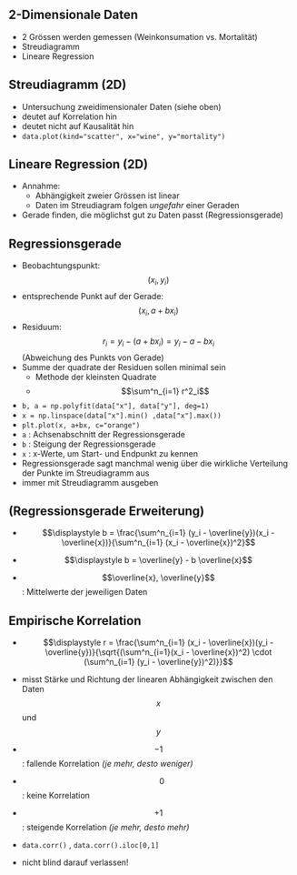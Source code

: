 ## 2-Dimensionale Daten

- 2 Grössen werden gemessen (Weinkonsumation vs. Mortalität)
- Streudiagramm
- Lineare Regression



## Streudiagramm (2D)

- Untersuchung zweidimensionaler Daten (siehe oben)
- deutet auf Korrelation hin
- deutet nicht auf Kausalität hin
- `data.plot(kind="scatter", x="wine", y="mortality")`



## Lineare Regression (2D)

- Annahme: 
  - Abhängigkeit zweier Grössen ist linear
  - Daten im Streudiagram folgen *ungefahr* einer Geraden
- Gerade finden, die möglichst gut zu Daten passt (Regressionsgerade)



## Regressionsgerade

- Beobachtungspunkt: $$(x_i,y_i)$$
- entsprechende Punkt auf der Gerade: $$(x_i, a + bx_i)$$
- Residuum: $$r_i = y_i − (a+bx_i) = y_i − a − bx_i$$
  (Abweichung des Punkts von Gerade)
- Summe der quadrate der Residuen sollen minimal sein
  - Methode der kleinsten Quadrate
  - $$\sum^n_{i=1} r^2_i$$
- `b, a = np.polyfit(data["x"], data["y"], deg=1)`
- `x = np.linspace(data["x"].min() ,data["x"].max())`
- `plt.plot(x, a+bx, c="orange")`
- `a` : Achsenabschnitt der Regressionsgerade
- `b` : Steigung der Regressionsgerade
- `x` : x-Werte, um Start- und Endpunkt zu kennen
- Regressionsgerade sagt manchmal wenig über die wirkliche Verteilung der Punkte im Streudiagramm aus
- immer mit Streudiagramm ausgeben



## (Regressionsgerade Erweiterung)

- $$\displaystyle b = \frac{\sum^n_{i=1} (y_i - \overline{y})(x_i - \overline{x})}{\sum^n_{i=1} (x_i - \overline{x})^2}$$

- $$\displaystyle b = \overline{y} - b \overline{x}$$

- $$\overline{x}, \overline{y}$$ : Mittelwerte der jeweiligen Daten

  

## Empirische Korrelation

- $$\displaystyle r = \frac{\sum^n_{i=1} (x_i - \overline{x})(y_i - \overline{y})}{\sqrt{(\sum^n_{i=1}(x_i - \overline{x})^2) \cdot (\sum^n_{i=1} (y_i - \overline{y})^2)}}$$

- misst Stärke und Richtung der linearen Abhängigkeit zwischen den Daten $$x$$ und $$y$$

- $$-1$$ : fallende Korrelation *(je mehr, desto weniger)*
- $$\ \ \ 0$$ : keine Korrelation
- $$+1$$ : steigende Korrelation *(je mehr, desto mehr)*
- `data.corr()` , `data.corr().iloc[0,1]`
- nicht blind darauf verlassen! 